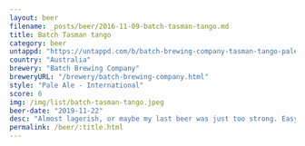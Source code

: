 ```yaml
---
layout: beer
filename: _posts/beer/2016-11-09-batch-tasman-tango.md
title: Batch Tasman tango
category: beer
untappd: "https://untappd.com/b/batch-brewing-company-tasman-tango-pale-ale/3110633"
country: "Australia"
brewery: "Batch Brewing Company"
breweryURL: "/brewery/batch-brewing-company.html"
style: "Pale Ale - International"
score: 6
img: /img/list/batch-tasman-tango.jpeg
beer-date: "2019-11-22"
desc: "Almost lagerish, or maybe my last beer was just too strong. Easy drinking but ultimately uninteresting"
permalink: /beer/:title.html
---
```

